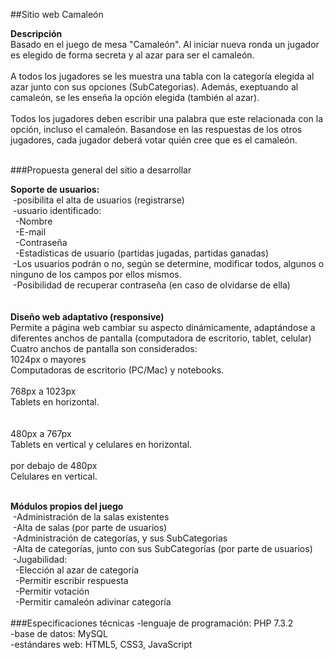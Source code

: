 ##Sitio web Camaleón

**Descripción**<br>
Basado en el juego de mesa "Camaleón". Al iniciar nueva ronda un jugador es elegido de forma secreta y al azar para ser el camaleón.<br> 
<br> 
A todos los jugadores se les muestra una tabla con la categoría elegida al azar junto con sus opciones (SubCategorias). Además, exeptuando al camaleón, se les enseña la opción elegida (también al azar).<br> 
<br> 
Todos los jugadores deben escribir una palabra que este relacionada con la opción, incluso el camaleón. Basandose en las respuestas de los otros jugadores, cada jugador deberá votar quién cree que es el camaleón.<br> 
<br> 

###Propuesta general del sitio a desarrollar

**Soporte de usuarios:**<br>
&nbsp;-posibilita el alta de usuarios (registrarse)<br>
&nbsp;-usuario identificado:<br>
&nbsp;&nbsp;-Nombre<br>
&nbsp;&nbsp;-E-mail<br>
&nbsp;&nbsp;-Contraseña<br>
&nbsp;&nbsp;-Estadísticas de usuario (partidas jugadas, partidas ganadas)<br>
&nbsp;-Los usuarios podrán o no, según se determine, modificar todos, algunos o ninguno de los campos por ellos mismos.<br>
&nbsp;-Posibilidad de recuperar contraseña (en caso de olvidarse de ella)<br>
<br><br>
**Diseño web adaptativo (responsive)**<br>
Permite a página web cambiar su aspecto dinámicamente, adaptándose a diferentes anchos de pantalla (computadora de escritorio, tablet, celular)<br>
Cuatro anchos de pantalla son considerados:
<br>
1024px o mayores<br>
Computadoras de escritorio (PC/Mac) y notebooks.<br>
<br>
768px a 1023px<br>
Tablets en horizontal.<br>
<br> 	
480px a 767px<br>
Tablets en vertical y celulares en horizontal.<br>
<br>
por debajo de 480px<br>
Celulares en vertical.<br>
<br>

**Módulos propios del juego**<br>
&nbsp;-Administración de la salas existentes<br>
&nbsp;-Alta de salas (por parte de usuarios)<br>
&nbsp;-Administración de categorías, y sus SubCategorias<br>
&nbsp;-Alta de categorías, junto con sus SubCategorías (por parte de usuarios)<br>
&nbsp;-Jugabilidad:<br>
&nbsp;&nbsp;-Elección al azar de categoría<br>
&nbsp;&nbsp;-Permitir escribir respuesta<br>
&nbsp;&nbsp;-Permitir votación<br>
&nbsp;&nbsp;-Permitir camaleón adivinar categoría<br>
<br>
###Especificaciones técnicas
-lenguaje de programación: PHP 7.3.2	 
-base de datos:	MySQL	 
-estándares web: HTML5, CSS3, JavaScript
